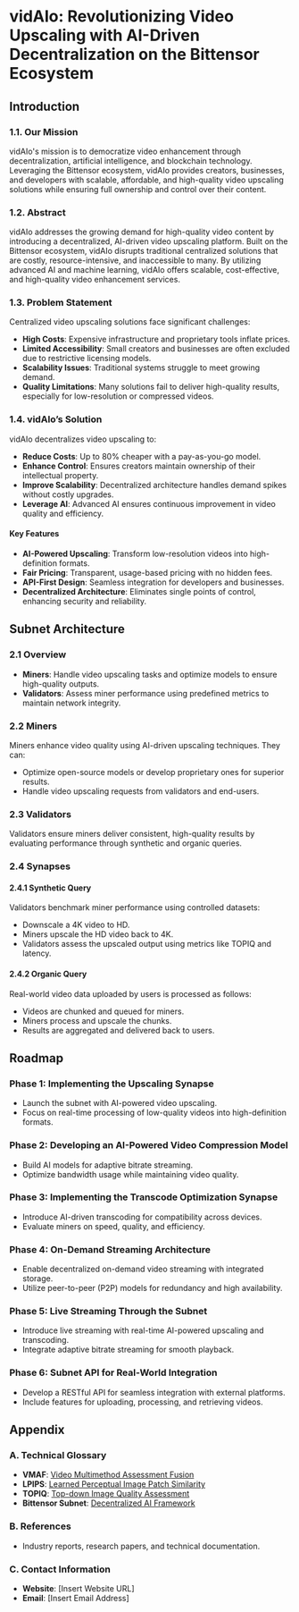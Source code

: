 # vidAIo: Revolutionizing Video Upscaling with AI-Driven Decentralization on the Bittensor Ecosystem

## Introduction

### 1.1. Our Mission
vidAIo's mission is to democratize video enhancement through decentralization, artificial intelligence, and blockchain technology. Leveraging the Bittensor ecosystem, vidAIo provides creators, businesses, and developers with scalable, affordable, and high-quality video upscaling solutions while ensuring full ownership and control over their content.

### 1.2. Abstract
vidAIo addresses the growing demand for high-quality video content by introducing a decentralized, AI-driven video upscaling platform. Built on the Bittensor ecosystem, vidAIo disrupts traditional centralized solutions that are costly, resource-intensive, and inaccessible to many. By utilizing advanced AI and machine learning, vidAIo offers scalable, cost-effective, and high-quality video enhancement services.

### 1.3. Problem Statement
Centralized video upscaling solutions face significant challenges:
- **High Costs**: Expensive infrastructure and proprietary tools inflate prices.
- **Limited Accessibility**: Small creators and businesses are often excluded due to restrictive licensing models.
- **Scalability Issues**: Traditional systems struggle to meet growing demand.
- **Quality Limitations**: Many solutions fail to deliver high-quality results, especially for low-resolution or compressed videos.

### 1.4. vidAIo’s Solution
vidAIo decentralizes video upscaling to:
- **Reduce Costs**: Up to 80% cheaper with a pay-as-you-go model.
- **Enhance Control**: Ensures creators maintain ownership of their intellectual property.
- **Improve Scalability**: Decentralized architecture handles demand spikes without costly upgrades.
- **Leverage AI**: Advanced AI ensures continuous improvement in video quality and efficiency.

#### Key Features
- **AI-Powered Upscaling**: Transform low-resolution videos into high-definition formats.
- **Fair Pricing**: Transparent, usage-based pricing with no hidden fees.
- **API-First Design**: Seamless integration for developers and businesses.
- **Decentralized Architecture**: Eliminates single points of control, enhancing security and reliability.

## Subnet Architecture

### 2.1 Overview
- **Miners**: Handle video upscaling tasks and optimize models to ensure high-quality outputs.
- **Validators**: Assess miner performance using predefined metrics to maintain network integrity.

### 2.2 Miners
Miners enhance video quality using AI-driven upscaling techniques. They can:
- Optimize open-source models or develop proprietary ones for superior results.
- Handle video upscaling requests from validators and end-users.

### 2.3 Validators
Validators ensure miners deliver consistent, high-quality results by evaluating performance through synthetic and organic queries.

### 2.4 Synapses
#### 2.4.1 Synthetic Query
Validators benchmark miner performance using controlled datasets:
- Downscale a 4K video to HD.
- Miners upscale the HD video back to 4K.
- Validators assess the upscaled output using metrics like TOPIQ and latency.

#### 2.4.2 Organic Query
Real-world video data uploaded by users is processed as follows:
- Videos are chunked and queued for miners.
- Miners process and upscale the chunks.
- Results are aggregated and delivered back to users.

## Roadmap

### Phase 1: Implementing the Upscaling Synapse
- Launch the subnet with AI-powered video upscaling.
- Focus on real-time processing of low-quality videos into high-definition formats.

### Phase 2: Developing an AI-Powered Video Compression Model
- Build AI models for adaptive bitrate streaming.
- Optimize bandwidth usage while maintaining video quality.

### Phase 3: Implementing the Transcode Optimization Synapse
- Introduce AI-driven transcoding for compatibility across devices.
- Evaluate miners on speed, quality, and efficiency.

### Phase 4: On-Demand Streaming Architecture
- Enable decentralized on-demand video streaming with integrated storage.
- Utilize peer-to-peer (P2P) models for redundancy and high availability.

### Phase 5: Live Streaming Through the Subnet
- Introduce live streaming with real-time AI-powered upscaling and transcoding.
- Integrate adaptive bitrate streaming for smooth playback.

### Phase 6: Subnet API for Real-World Integration
- Develop a RESTful API for seamless integration with external platforms.
- Include features for uploading, processing, and retrieving videos.

## Appendix

### A. Technical Glossary
- **VMAF**: [Video Multimethod Assessment Fusion](https://github.com/Netflix/vmaf)
- **LPIPS**: [Learned Perceptual Image Patch Similarity](https://github.com/richzhang/PerceptualSimilarity)
- **TOPIQ**: [Top-down Image Quality Assessment](https://arxiv.org/pdf/2308.03060v1)
- **Bittensor Subnet**: [Decentralized AI Framework](https://docs.bittensor.com)

### B. References
- Industry reports, research papers, and technical documentation.

### C. Contact Information
- **Website**: [Insert Website URL]
- **Email**: [Insert Email Address]